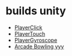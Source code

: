 # builds unity

* [PlayerClick](./player/index.html)
* [PlayerTouch](./playertouch/index.html)
* [PlayerGyroscope](./playergyro/index.html)
* [Arcade Bowling yyy](./bowling/index_new.html)

